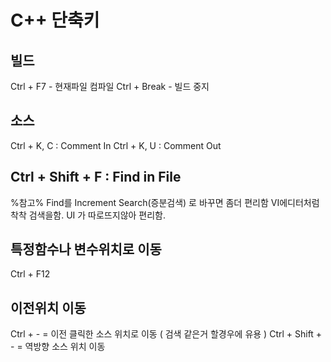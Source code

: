 # C++ 단축키

## 빌드
Ctrl + F7 - 현재파일 컴파일
Ctrl + Break - 빌드 중지

## 소스
Ctrl + K, C : Comment In
Ctrl + K, U : Comment Out

## Ctrl + Shift + F : Find in File
%참고% Find를 Increment Search(증분검색) 로 바꾸면 좀더 편리함
VI에디터처럼 착착 검색을함. UI 가 따로뜨지않아 편리함.

## 특정함수나 변수위치로 이동
Ctrl + F12

## 이전위치 이동
Ctrl + - = 이전 클릭한 소스 위치로 이동 ( 검색 같은거 할경우에 유용 )
Ctrl + Shift + - = 역방향 소스 위치 이동
